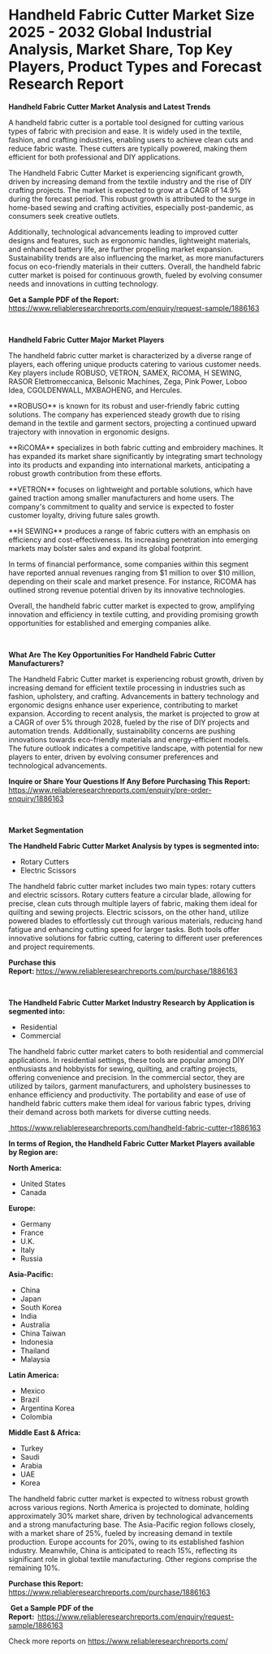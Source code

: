 <p><h1>Handheld Fabric Cutter Market Size 2025 - 2032 Global Industrial Analysis, Market Share, Top Key Players, Product Types and Forecast Research Report</h1></p><p><strong>Handheld Fabric Cutter Market Analysis and Latest Trends</strong></p>
<p><p>A handheld fabric cutter is a portable tool designed for cutting various types of fabric with precision and ease. It is widely used in the textile, fashion, and crafting industries, enabling users to achieve clean cuts and reduce fabric waste. These cutters are typically powered, making them efficient for both professional and DIY applications.</p><p>The Handheld Fabric Cutter Market is experiencing significant growth, driven by increasing demand from the textile industry and the rise of DIY crafting projects. The market is expected to grow at a CAGR of 14.9% during the forecast period. This robust growth is attributed to the surge in home-based sewing and crafting activities, especially post-pandemic, as consumers seek creative outlets.</p><p>Additionally, technological advancements leading to improved cutter designs and features, such as ergonomic handles, lightweight materials, and enhanced battery life, are further propelling market expansion. Sustainability trends are also influencing the market, as more manufacturers focus on eco-friendly materials in their cutters. Overall, the handheld fabric cutter market is poised for continuous growth, fueled by evolving consumer needs and innovations in cutting technology.</p></p>
<p><strong>Get a Sample PDF of the Report:&nbsp;</strong> <a href="https://www.reliableresearchreports.com/enquiry/request-sample/1886163?utm_campaign=3131&utm_medium=2&utm_source=Github&utm_content=ia&utm_term=11042025&utm_id=handheld-fabric-cutter">https://www.reliableresearchreports.com/enquiry/request-sample/1886163</a></p>
<p>&nbsp;</p>
<p><strong>Handheld Fabric Cutter Major Market Players</strong></p>
<p><p>The handheld fabric cutter market is characterized by a diverse range of players, each offering unique products catering to various customer needs. Key players include ROBUSO, VETRON, SAMEX, RiCOMA, H SEWING, RASOR Elettromeccanica, Belsonic Machines, Zega, Pink Power, Loboo Idea, CGOLDENWALL, MXBAOHENG, and Hercules.</p><p>**ROBUSO** is known for its robust and user-friendly fabric cutting solutions. The company has experienced steady growth due to rising demand in the textile and garment sectors, projecting a continued upward trajectory with innovation in ergonomic designs.</p><p>**RiCOMA** specializes in both fabric cutting and embroidery machines. It has expanded its market share significantly by integrating smart technology into its products and expanding into international markets, anticipating a robust growth contribution from these efforts.</p><p>**VETRON** focuses on lightweight and portable solutions, which have gained traction among smaller manufacturers and home users. The company's commitment to quality and service is expected to foster customer loyalty, driving future sales growth.</p><p>**H SEWING** produces a range of fabric cutters with an emphasis on efficiency and cost-effectiveness. Its increasing penetration into emerging markets may bolster sales and expand its global footprint. </p><p>In terms of financial performance, some companies within this segment have reported annual revenues ranging from $1 million to over $10 million, depending on their scale and market presence. For instance, RiCOMA has outlined strong revenue potential driven by its innovative technologies.</p><p>Overall, the handheld fabric cutter market is expected to grow, amplifying innovation and efficiency in textile cutting, and providing promising growth opportunities for established and emerging companies alike.</p></p>
<p>&nbsp;</p>
<p><strong>What Are The Key Opportunities For Handheld Fabric Cutter Manufacturers?</strong></p>
<p><p>The Handheld Fabric Cutter market is experiencing robust growth, driven by increasing demand for efficient textile processing in industries such as fashion, upholstery, and crafting. Advancements in battery technology and ergonomic designs enhance user experience, contributing to market expansion. According to recent analysis, the market is projected to grow at a CAGR of over 5% through 2028, fueled by the rise of DIY projects and automation trends. Additionally, sustainability concerns are pushing innovations towards eco-friendly materials and energy-efficient models. The future outlook indicates a competitive landscape, with potential for new players to enter, driven by evolving consumer preferences and technological advancements.</p></p>
<p><strong>Inquire or Share Your Questions If Any Before Purchasing This Report:</strong> <a href="https://www.reliableresearchreports.com/enquiry/pre-order-enquiry/1886163?utm_campaign=3131&utm_medium=2&utm_source=Github&utm_content=ia&utm_term=11042025&utm_id=handheld-fabric-cutter">https://www.reliableresearchreports.com/enquiry/pre-order-enquiry/1886163</a></p>
<p>&nbsp;</p>
<p><strong>Market Segmentation</strong></p>
<p><strong>The Handheld Fabric Cutter Market Analysis by types is segmented into:</strong></p>
<p><ul><li>Rotary Cutters</li><li>Electric Scissors</li></ul></p>
<p><p>The handheld fabric cutter market includes two main types: rotary cutters and electric scissors. Rotary cutters feature a circular blade, allowing for precise, clean cuts through multiple layers of fabric, making them ideal for quilting and sewing projects. Electric scissors, on the other hand, utilize powered blades to effortlessly cut through various materials, reducing hand fatigue and enhancing cutting speed for larger tasks. Both tools offer innovative solutions for fabric cutting, catering to different user preferences and project requirements.</p></p>
<p><strong>Purchase this Report:&nbsp;</strong><a href="https://www.reliableresearchreports.com/purchase/1886163?utm_campaign=3131&utm_medium=2&utm_source=Github&utm_content=ia&utm_term=11042025&utm_id=handheld-fabric-cutter">https://www.reliableresearchreports.com/purchase/1886163</a></p>
<p>&nbsp;</p>
<p><strong>The Handheld Fabric Cutter Market Industry Research by Application is segmented into:</strong></p>
<p><ul><li>Residential</li><li>Commercial</li></ul></p>
<p><p>The handheld fabric cutter market caters to both residential and commercial applications. In residential settings, these tools are popular among DIY enthusiasts and hobbyists for sewing, quilting, and crafting projects, offering convenience and precision. In the commercial sector, they are utilized by tailors, garment manufacturers, and upholstery businesses to enhance efficiency and productivity. The portability and ease of use of handheld fabric cutters make them ideal for various fabric types, driving their demand across both markets for diverse cutting needs.</p></p>
<p><a href="https://www.reliableresearchreports.com/handheld-fabric-cutter-r1886163?utm_campaign=3131&utm_medium=2&utm_source=Github&utm_content=ia&utm_term=11042025&utm_id=handheld-fabric-cutter">&nbsp;https://www.reliableresearchreports.com/handheld-fabric-cutter-r1886163</a></p>
<p><strong>In terms of Region, the Handheld Fabric Cutter Market Players available by Region are:</strong></p>
<p>
    <p> <strong> North America: </strong>
        <ul>
            <li>United States</li>
            <li>Canada</li>
        </ul>
        </p> 
    <p> <strong> Europe: </strong>
        <ul>
            <li>Germany</li>
            <li>France</li>
            <li>U.K.</li>
            <li>Italy</li>
            <li>Russia</li>
        </ul>
        </p> 
    <p> <strong> Asia-Pacific: </strong>
        <ul>
            <li>China</li>
            <li>Japan</li>
            <li>South Korea</li>
            <li>India</li>
            <li>Australia</li>
            <li>China Taiwan</li>
            <li>Indonesia</li>
            <li>Thailand</li>
            <li>Malaysia</li>
        </ul>
        </p> 
    <p> <strong> Latin America: </strong>
        <ul>
            <li>Mexico</li>
            <li>Brazil</li>
            <li>Argentina Korea</li>
            <li>Colombia</li>
        </ul>
        </p> 
    <p> <strong> Middle East & Africa: </strong>
        <ul>
            <li>Turkey</li>
            <li>Saudi</li>
            <li>Arabia</li>
            <li>UAE</li>
            <li>Korea</li>
        </ul>
    </p>
    </p>
<p><p>The handheld fabric cutter market is expected to witness robust growth across various regions. North America is projected to dominate, holding approximately 30% market share, driven by technological advancements and a strong manufacturing base. The Asia-Pacific region follows closely, with a market share of 25%, fueled by increasing demand in textile production. Europe accounts for 20%, owing to its established fashion industry. Meanwhile, China is anticipated to reach 15%, reflecting its significant role in global textile manufacturing. Other regions comprise the remaining 10%.</p></p>
<p><strong>Purchase this Report: </strong><a href="https://www.reliableresearchreports.com/purchase/1886163?utm_campaign=3131&utm_medium=2&utm_source=Github&utm_content=ia&utm_term=11042025&utm_id=handheld-fabric-cutter">https://www.reliableresearchreports.com/purchase/1886163</a></p>
<p>&nbsp;<strong>Get a Sample PDF of the Report:&nbsp;&nbsp;</strong><a href="https://www.reliableresearchreports.com/enquiry/request-sample/1886163?utm_campaign=3131&utm_medium=2&utm_source=Github&utm_content=ia&utm_term=11042025&utm_id=handheld-fabric-cutter">https://www.reliableresearchreports.com/enquiry/request-sample/1886163</a></p>
<p><strong></strong></p>
<p>Check more reports on <a href="https://www.reliableresearchreports.com/?utm_campaign=3131&utm_medium=2&utm_source=Github&utm_content=ia&utm_term=11042025&utm_id=handheld-fabric-cutter">https://www.reliableresearchreports.com/</a></p>